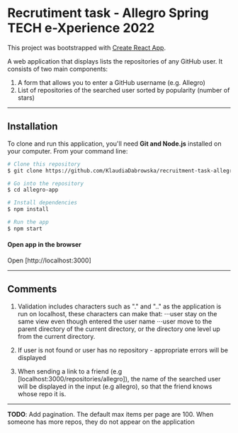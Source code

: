 # Recrutiment task - Allegro Spring TECH e-Xperience 2022

This project was bootstrapped with [Create React App](https://github.com/facebook/create-react-app).

A web application that displays lists the repositories of any GitHub user.
It consists of two main components:

1. A form that allows you to enter a GitHub username (e.g. Allegro)
2. List of repositories of the searched user sorted by popularity (number of
   stars)

---

## Installation

To clone and run this application, you'll need **Git and Node.js** installed on your computer. From your command line:

```sh
# Clone this repository
$ git clone https://github.com/KlaudiaDabrowska/recruitment-task-allegro

# Go into the repository
$ cd allegro-app

# Install dependencies
$ npm install

# Run the app
$ npm start

```

#### Open app in the browser

Open [http://localhost:3000]

---

## Comments
1. Validation includes characters such as "." and ".." as the application is run on localhost, these characters can make that:
   ⋅⋅⋅user stay on the same view even though entered the user name
   ⋅⋅⋅user move to the parent directory of the current directory, or the directory one level up from the current directory.

2. If user is not found or user has no repository - appropriate errors will be displayed

3. When sending a link to a friend (e.g [localhost:3000/repositories/allegro]), the name of the searched user will be displayed in the input (e.g allegro), so that the friend knows whose repo it is.

---

**TODO**: Add pagination. The default max items per page are 100. When someone has more repos, they do not appear on the application
